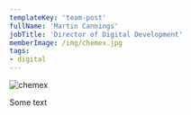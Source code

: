 ```yaml
---
templateKey: 'team-post'
fullName: 'Martin Cannings'
jobTitle: 'Director of Digital Development'
memberImage: /img/chemex.jpg
tags:
- digital
---
```

![chemex](/img/chemex.jpg)

Some text